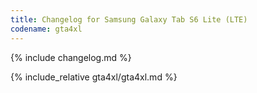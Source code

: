 ```yaml
---
title: Changelog for Samsung Galaxy Tab S6 Lite (LTE)
codename: gta4xl
---
```


{% include changelog.md %}

{% include_relative gta4xl/gta4xl.md %}
